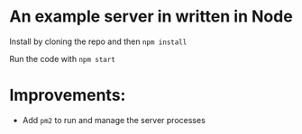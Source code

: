 # An example server in written in Node
  Install by cloning the repo and then `npm install`

  Run the code with `npm start`

# Improvements:
  - Add `pm2` to run and manage the server processes
